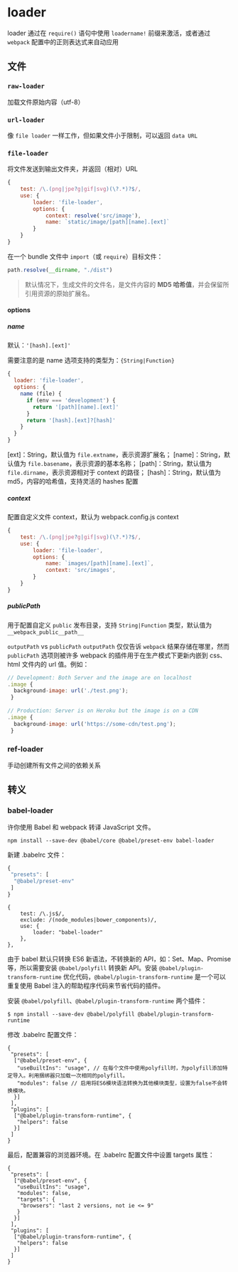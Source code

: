 # loader

loader 通过在 `require()` 语句中使用 `loadername!` 前缀来激活，或者通过 `webpack` 配置中的正则表达式来自动应用

## 文件

### `raw-loader` 

加载文件原始内容（utf-8）

### `url-loader` 

像 `file loader` 一样工作，但如果文件小于限制，可以返回 `data URL`

### `file-loader` 

将文件发送到输出文件夹，并返回（相对）URL

``` js
{
    test: /\.(png|jpe?g|gif|svg)(\?.*)?$/,
    use: {
        loader: 'file-loader',
        options: {
            context: resolve('src/image'),
            name: `static/image/[path][name].[ext]`
        }
    }
}
```

在一个 bundle 文件中 `import`（或 `require`）目标文件：

``` js
path.resolve(__dirname, "./dist")
```

>默认情况下，生成文件的文件名，是文件内容的 **MD5 哈希值**，并会保留所引用资源的原始扩展名。

#### options

##### name

默认：`'[hash].[ext]'`

需要注意的是 name 选项支持的类型为：`{String|Function}`

``` js 
{
  loader: 'file-loader',
  options: {
    name (file) {
      if (env === 'development') {
        return '[path][name].[ext]'
      }
      return '[hash].[ext]?[hash]'
    }
  }
}
```

[ext]：String，默认值为 `file.extname`，表示资源扩展名；
[name]：String，默认值为 `file.basename`，表示资源的基本名称；
[path]：String，默认值为 `file.dirname`，表示资源相对于 context 的路径；
[hash]：String，默认值为 md5，内容的哈希值，支持灵活的 hashes 配置

##### context

配置自定义文件 context，默认为 webpack.config.js context

``` js
{
    test: /\.(png|jpe?g|gif|svg)(\?.*)?$/,
    use: {
        loader: 'file-loader',
        options: {
            name: `images/[path][name].[ext]`,
            context: 'src/images',
        }
    }
}
```
##### publicPath

用于配置自定义 `public` 发布目录，支持 `String|Function` 类型，默认值为 `__webpack_public__path__`

`outputPath` vs `publicPath`
`outputPath` 仅仅告诉 `webpack` 结果存储在哪里，然而 `publicPath` 选项则被许多 webpack 的插件用于在生产模式下更新内嵌到 css、html 文件内的 url 值。例如：

``` js {8}
// Development: Both Server and the image are on localhost
.image { 
  background-image: url('./test.png');
 }
 
// Production: Server is on Heroku but the image is on a CDN
.image { 
  background-image: url('https://some-cdn/test.png');
 }
```

### ref-loader 

手动创建所有文件之间的依赖关系

## 转义

### babel-loader

许你使用 Babel 和 webpack 转译 JavaScript 文件。

``` JS
npm install --save-dev @babel/core @babel/preset-env babel-loader
```

新建 .babelrc 文件：

``` js
{
 "presets": [
  "@babel/preset-env"
 ]
}
```
```
{
    test: /\.js$/,
    exclude: /(node_modules|bower_components)/,
    use: {
        loader: "babel-loader"
    },
},
```

由于 babel 默认只转换 ES6 新语法，不转换新的 API，如：Set、Map、Promise等，所以需要安装 `@babel/polyfill` 转换新 API。安装 `@babel/plugin-transform-runtime` 优化代码，`@babel/plugin-transform-runtime` 是一个可以重复使用 Babel 注入的帮助程序代码来节省代码的插件。

安装 `@babel/polyfill`、`@babel/plugin-transform-runtime` 两个插件：

```
$ npm install --save-dev @babel/polyfill @babel/plugin-transform-runtime
```

修改 .babelrc 配置文件：
```
{
 "presets": [
  ["@babel/preset-env", {
   "useBuiltIns": "usage", // 在每个文件中使用polyfill时，为polyfill添加特定导入。利用捆绑器只加载一次相同的polyfill。
   "modules": false // 启用将ES6模块语法转换为其他模块类型，设置为false不会转换模块。
  }]
 ],
 "plugins": [
  ["@babel/plugin-transform-runtime", {
   "helpers": false
  }]
 ]
}
```
最后，配置兼容的浏览器环境。在 .babelrc 配置文件中设置 targets 属性：

```
{
 "presets": [
  ["@babel/preset-env", {
   "useBuiltIns": "usage",
   "modules": false,
   "targets": {
    "browsers": "last 2 versions, not ie <= 9"
   }
  }]
 ],
 "plugins": [
  ["@babel/plugin-transform-runtime", {
   "helpers": false
  }]
 ]
}
```
